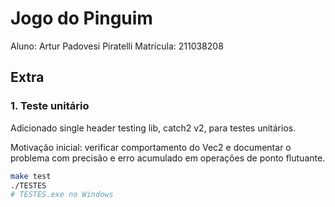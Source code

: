 # Jogo do Pinguim

Aluno: Artur Padovesi Piratelli
Matrícula: 211038208

## Extra

### 1. Teste unitário

Adicionado single header testing lib, catch2 v2, para testes unitários.

Motivação inicial: verificar comportamento do Vec2 e documentar o problema com precisão e erro acumulado em operações de ponto flutuante.

```bash
make test
./TESTES
# TESTES.exe no Windows
```
